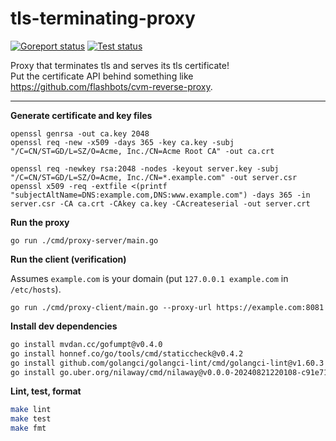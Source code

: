 # tls-terminating-proxy

[![Goreport status](https://goreportcard.com/badge/github.com/ruteri/tls-terminating-proxy)](https://goreportcard.com/report/github.com/ruteri/tls-terminating-proxy)
[![Test status](https://github.com/ruteri/tls-terminating-proxy/workflows/Checks/badge.svg?branch=main)](https://github.com/ruteri/tls-terminating-proxy/actions?query=workflow%3A%22Checks%22)

Proxy that terminates tls and serves its tls certificate!  
Put the certificate API behind something like https://github.com/flashbots/cvm-reverse-proxy.  

---

**Generate certificate and key files**

```
openssl genrsa -out ca.key 2048
openssl req -new -x509 -days 365 -key ca.key -subj "/C=CN/ST=GD/L=SZ/O=Acme, Inc./CN=Acme Root CA" -out ca.crt

openssl req -newkey rsa:2048 -nodes -keyout server.key -subj "/C=CN/ST=GD/L=SZ/O=Acme, Inc./CN=*.example.com" -out server.csr
openssl x509 -req -extfile <(printf "subjectAltName=DNS:example.com,DNS:www.example.com") -days 365 -in server.csr -CA ca.crt -CAkey ca.key -CAcreateserial -out server.crt

```

**Run the proxy**

```
go run ./cmd/proxy-server/main.go 
```

**Run the client (verification)**

Assumes `example.com` is your domain (put `127.0.0.1 example.com` in `/etc/hosts`).  
```
go run ./cmd/proxy-client/main.go --proxy-url https://example.com:8081
```

**Install dev dependencies**

```bash
go install mvdan.cc/gofumpt@v0.4.0
go install honnef.co/go/tools/cmd/staticcheck@v0.4.2
go install github.com/golangci/golangci-lint/cmd/golangci-lint@v1.60.3
go install go.uber.org/nilaway/cmd/nilaway@v0.0.0-20240821220108-c91e71c080b7
```

**Lint, test, format**

```bash
make lint
make test
make fmt
```
